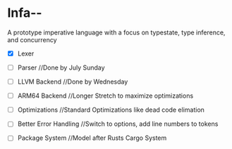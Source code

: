 # Infa--
A prototype imperative language with a focus on typestate, type inference, and concurrency
- [x] Lexer
- [ ] Parser //Done by July Sunday 
- [ ] LLVM Backend //Done by Wednesday
- [ ] ARM64 Backend //Longer Stretch to maximize optimizations
- [ ] Optimizations //Standard Optimizations like dead code elimation 
- [ ] Better Error Handling //Switch to options, add line numbers to tokens
- [ ] Package System //Model after Rusts Cargo System


